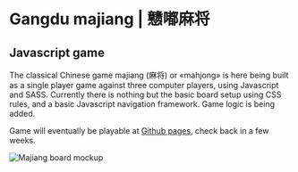# Gangdu majiang | 戆嘟麻将

## Javascript game

The classical Chinese game majiang (麻将) or «mahjong» is here being built as a single player game against three computer players, using Javascript and SASS. Currently there is nothing but the basic board setup using CSS rules, and a basic Javascript navigation framework. Game logic is being added.

Game will eventually be playable at [Github pages](https://dougherty-dev.github.io/majiang/#board), check back in a few weeks.

![Majiang board mockup](https://raw.githubusercontent.com/dougherty-dev/mvc/refs/heads/main/readme/majiang.avif)
